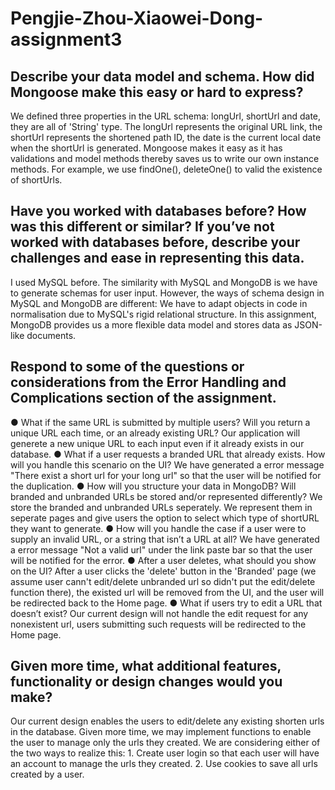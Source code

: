 # Pengjie-Zhou-Xiaowei-Dong-assignment3


## Describe your data model and schema. How did Mongoose make this easy or hard to express?

We defined three properties in the URL schema: longUrl, shortUrl and date, they are all of 'String' type. The longUrl represents the original URL link, the shortUrl represents the shortened path ID, the date is the current local date when the shortUrl is generated.
Mongoose makes it easy as it has validations and model methods thereby saves us to write our own instance methods. For example, we use findOne(), deleteOne() to valid the existence of shortUrls.


## Have you worked with databases before? How was this different or similar? If you’ve not worked with databases before, describe your challenges and ease in representing this data.

I used MySQL before. The similarity with MySQL and MongoDB is we have to generate schemas for user input. However, the ways of schema design in MySQL and MongoDB are different: We have to adapt objects in code in normalisation due to MySQL's rigid relational structure. In this assignment, MongoDB provides us a more flexible data model and stores data as JSON-like documents. 


## Respond to some of the questions or considerations from the Error Handling and Complications section of the assignment.

●	What if the same URL is submitted by multiple users?  Will you return a unique URL each time, or an already existing URL?
  Our application will generete a new unique URL to each input even if it already exists in our database.
●	What if a user requests a branded URL that already exists.  How will you handle this scenario on the UI?
  We have generated a error message "There exist a short url for your long url" so that the user will be notified for the duplication.
●	How will you structure your data in MongoDB?  Will branded and unbranded URLs be stored and/or represented differently?
  We store the branded and unbranded URLs seperately. We represent them in seperate pages and give users the option to select which type of shortURL they want to generate.
●	How will you handle the case if a user were to supply an invalid URL, or a string that isn’t a URL at all?
  We have generated a error message "Not a valid url" under the link paste bar so that the user will be notified for the error.
●	After a user deletes, what should you show on the UI?
  After a user clicks the 'delete' button in the 'Branded' page (we assume user cann't edit/delete unbranded url so didn't put the edit/delete function there), the existed url will be removed from the UI, and the user will be redirected back to the Home page.
●	What if users try to edit a URL that doesn’t exist?
  Our current design will not handle the edit request for any nonexistent url, users submitting such requests will be redirected to the Home page.


## Given more time, what additional features, functionality or design changes would you make?
Our current design enables the users to edit/delete any existing shorten urls in the database. Given more time, we may implement functions to enable the user to manage only the urls they created. We are considering either of the two ways to realize this: 1. Create user login so that each user will have an account to manage the urls they created. 2. Use cookies to save all urls created by a user.

